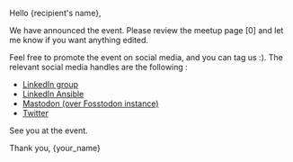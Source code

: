Hello {recipient's name},

We have announced the event. Please review the meetup page [0] and let me know if you want anything edited.

Feel free to promote the event on social media, and you can tag us :). The relevant social media handles are the following :

- [LinkedIn group](https://www.linkedin.com/groups/4648083/)
- [LinkedIn Ansible](https://www.linkedin.com/company/ansible/)
- [Mastodon (over Fosstodon instance)](https://fosstodon.org/@ansible)
- [Twitter](https://twitter.com/ansible)

See you at the event.

Thank you,
{your_name}
